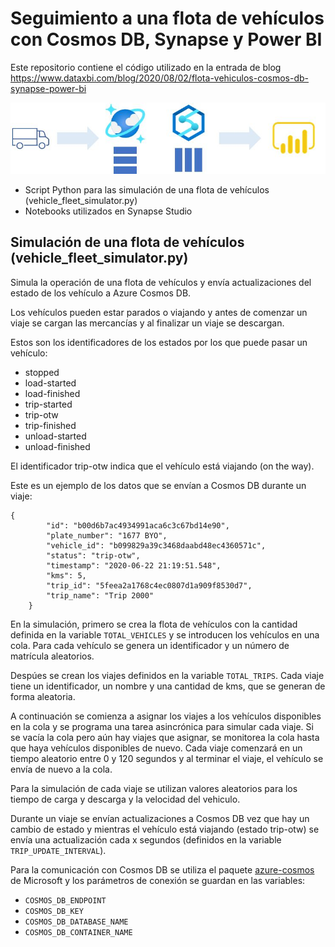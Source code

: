 # Seguimiento a una flota de vehículos con Cosmos DB,  Synapse y Power BI

Este repositorio contiene el código utilizado en la entrada de blog https://www.dataxbi.com/blog/2020/08/02/flota-vehiculos-cosmos-db-synapse-power-bi

 [![Cosmoss DB - Synapse - Power BI](synapse-link.jpg)](https://www.dataxbi.com/blog/2020/08/02/flota-vehiculos-cosmos-db-synapse-power-bi)


- Script Python para las simulación de una flota de vehículos (vehicle_fleet_simulator.py)
- Notebooks utilizados en Synapse Studio

 ## Simulación de una flota de vehículos (vehicle_fleet_simulator.py)

 Simula la operación de una flota de vehículos y envía actualizaciones del estado de los vehículo a Azure Cosmos DB.

Los vehículos pueden estar parados o viajando y antes de comenzar un viaje se cargan las mercancías y al finalizar un viaje se descargan.

Estos son los identificadores de los estados por los que puede pasar un vehículo:
- stopped
- load-started
- load-finished
- trip-started
- trip-otw  
- trip-finished
- unload-started
- unload-finished

El identificador trip-otw indica que el vehículo está viajando (on the way).

Este es un ejemplo de los datos que se envían a Cosmos DB durante un viaje:
```
{
        "id": "b00d6b7ac4934991aca6c3c67bd14e90",
        "plate_number": "1677 BYO",
        "vehicle_id": "b099829a39c3468daabd48ec4360571c",
        "status": "trip-otw",
        "timestamp": "2020-06-22 21:19:51.548",
        "kms": 5,
        "trip_id": "5feea2a1768c4ec0807d1a909f8530d7",
        "trip_name": "Trip 2000"
    }
```

En la simulación, primero se crea la flota de vehículos con la cantidad definida en la variable `TOTAL_VEHICLES` y se introducen los vehículos en una cola.
Para cada vehículo se genera un identificador y un número de matrícula aleatorios.

Despúes se crean los viajes definidos en la variable `TOTAL_TRIPS`.
Cada viaje tiene un identificador, un nombre y una cantidad de kms, que se generan de forma aleatoria.

A continuación se comienza a asignar los viajes a los vehículos disponibles en la cola y se programa una tarea asincrónica para simular cada viaje.
Si se vacía la cola pero aún hay viajes que asignar, se monitorea la cola hasta que haya vehículos disponibles de nuevo.
Cada viaje comenzará en un tiempo aleatorio entre 0 y 120 segundos y al terminar el viaje, el vehículo se envía de nuevo a la cola.

Para la simulación de cada viaje se utilizan valores aleatorios para los tiempo de carga y descarga y la velocidad del vehiculo.

Durante un viaje se envían actualizaciones a Cosmos DB vez que hay un cambio de estado y mientras el vehículo está viajando (estado trip-otw) se envía 
una actualización cada x segundos (definidos en la variable `TRIP_UPDATE_INTERVAL`).


Para la comunicación con Cosmos DB se utiliza el paquete [azure-cosmos](https://pypi.org/project/azure-cosmos/) de Microsoft y los parámetros de conexión se guardan en las variables:
- `COSMOS_DB_ENDPOINT`
- `COSMOS_DB_KEY`
- `COSMOS_DB_DATABASE_NAME`
- `COSMOS_DB_CONTAINER_NAME`
